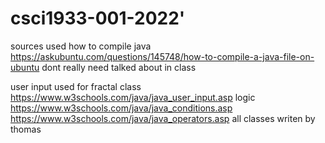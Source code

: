 # csci1933-001-2022'
sources used 
how to compile java https://askubuntu.com/questions/145748/how-to-compile-a-java-file-on-ubuntu
dont really need talked about in class
 
user input used for fractal class https://www.w3schools.com/java/java_user_input.asp 
logic https://www.w3schools.com/java/java_conditions.asp
https://www.w3schools.com/java/java_operators.asp 
all classes writen by thomas 